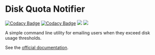 # Disk Quota Notifier

[![Codacy Badge](https://app.codacy.com/project/badge/Grade/583c607400c2429ebbc1554d777d26b4)](https://app.codacy.com/gh/pitt-crc/quota_notifier/dashboard)
[![Codacy Badge](https://app.codacy.com/project/badge/Coverage/583c607400c2429ebbc1554d777d26b4)](https://app.codacy.com/gh/pitt-crc/quota_notifier/dashboard)
[![](https://github.com/pitt-crc/quota_notifier/actions/workflows/Unittests.yml/badge.svg)](https://github.com/pitt-crc/quota_notifier/actions/workflows/Unittests.yml)
[![](https://github.com/pitt-crc/quota_notifier/actions/workflows/PublishPackage.yml/badge.svg)](https://github.com/pitt-crc/quota_notifier/actions/workflows/PublishPackage.yml)

A simple command line utility for emailing users when they exceed disk usage thresholds.

See the [official documentation](https://crc-pages.pitt.edu/quota_notifier/).
